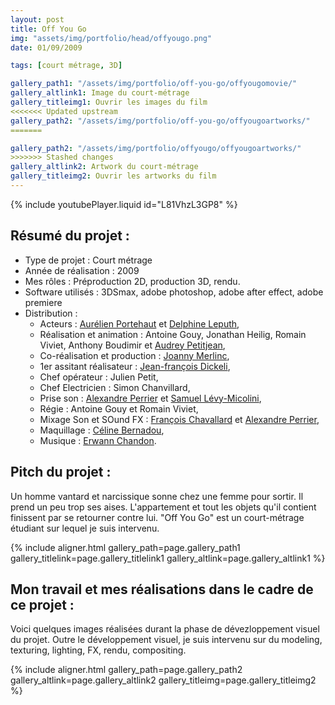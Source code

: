 ```yaml
---
layout: post
title: Off You Go
img: "assets/img/portfolio/head/offyougo.png"
date: 01/09/2009

tags: [court métrage, 3D]

gallery_path1: "/assets/img/portfolio/off-you-go/offyougomovie/"
gallery_altlink1: Image du court-métrage
gallery_titleimg1: Ouvrir les images du film
<<<<<<< Updated upstream
gallery_path2: "/assets/img/portfolio/off-you-go/offyougoartworks/"
=======

gallery_path2: "/assets/img/portfolio/offyougo/offyougoartworks/"
>>>>>>> Stashed changes
gallery_altlink2: Artwork du court-métrage 
gallery_titleimg2: Ouvrir les artworks du film
---
```


{% include youtubePlayer.liquid id="L81VhzL3GP8" %}  

## Résumé du projet :
- Type de projet : Court métrage
- Année de réalisation : 2009
- Mes rôles : Préproduction 2D, production 3D, rendu.
- Software utilisés : 3DSmax, adobe photoshop, adobe after effect, adobe premiere
- Distribution :
  - Acteurs : [Aurélien Portehaut]({{site.data.links.aurelienportehaut}}) et [Delphine Leputh]({{site.data.links.delphineleputh}}),
  - Réalisation et animation : Antoine Gouy, Jonathan Heilig, Romain Viviet, Anthony Boudimir et [Audrey Petitjean]({{site.data.links.audreypetitjean}}), 
  - Co-réalisation et production : [Joanny Merlinc]({{site.data.links.joannymerlinc}}), 
  - 1er assitant réalisateur : [Jean-françois Dickeli]({{site.data.links.jeanfrancoisdickeli}}), 
  - Chef opérateur : Julien Petit, 
  - Chef Electricien : Simon Chanvillard,  
  - Prise son : [Alexandre Perrier]({{site.data.links.alexandreperrier}}) et [Samuel Lévy-Micolini]({{site.data.links.samuellevymicolini}}),
  - Régie : Antoine Gouy et Romain Viviet,
  - Mixage Son et SOund FX : [François Chavallard]({{site.data.links.francoischavallard}}) et [Alexandre Perrier]({{site.data.links.alexandreperrier}}),
  - Maquillage : [Céline Bernadou]({{site.data.links.celinebernadou}}),
  - Musique : [Erwann Chandon]({{site.data.linkserwannchandon}}).

## Pitch du projet :
Un homme vantard et narcissique sonne chez une femme pour sortir. Il prend un peu trop ses aises. L'appartement et tout les objets qu'il contient finissent par se retourner contre lui. "Off You Go" est un court-métrage étudiant sur lequel je suis intervenu.

{% include aligner.html gallery_path=page.gallery_path1 gallery_titlelink=page.gallery_titlelink1 gallery_altlink=page.gallery_altlink1 %}

## Mon travail et mes réalisations dans le cadre de ce projet :
Voici quelques images réalisées durant la phase de dévezloppement visuel du projet. Outre le développement visuel, je suis intervenu sur du modeling, texturing, lighting, FX, rendu, compositing.

{% include aligner.html gallery_path=page.gallery_path2 gallery_altlink=page.gallery_altlink2 gallery_titleimg=page.gallery_titleimg2  %}